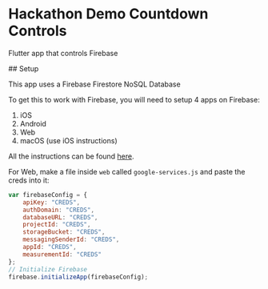 # Hackathon Demo Countdown Controls

Flutter app that controls Firebase

## Setup

This app uses a Firebase Firestore NoSQL Database

To get this to work with Firebase, you will need to setup 4 apps on Firebase:

1. iOS
2. Android
3. Web
4. macOS (use iOS instructions)

All the instructions can be found [here](https://firebase.google.com/docs/flutter/setup).

For Web, make a file inside `web` called `google-services.js` and paste the creds into it:

```javascript
var firebaseConfig = {
    apiKey: "CREDS",
    authDomain: "CREDS",
    databaseURL: "CREDS",
    projectId: "CREDS",
    storageBucket: "CREDS",
    messagingSenderId: "CREDS",
    appId: "CREDS",
    measurementId: "CREDS"
};
// Initialize Firebase
firebase.initializeApp(firebaseConfig);
```
